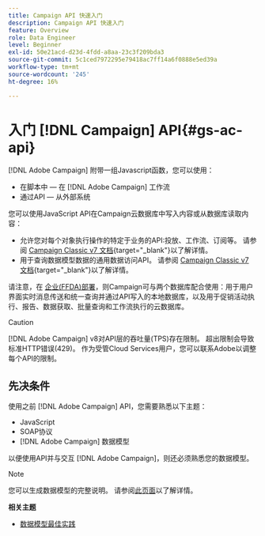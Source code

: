 ```yaml
---
title: Campaign API 快速入门
description: Campaign API 快速入门
feature: Overview
role: Data Engineer
level: Beginner
exl-id: 50e21acd-d23d-4fdd-a8aa-23c3f209bda3
source-git-commit: 5c1ced7972295e79418ac7ff14a6f0888e5ed39a
workflow-type: tm+mt
source-wordcount: '245'
ht-degree: 16%

---
```


# 入门 [!DNL Campaign] API{#gs-ac-api}

[!DNL Adobe Campaign] 附带一组Javascript函数，您可以使用：

* 在脚本中 — 在 [!DNL Adobe Campaign] 工作流
* 通过API — 从外部系统

您可以使用JavaScript API在Campaign云数据库中写入内容或从数据库读取内容：

* 允许您对每个对象执行操作的特定于业务的API:投放、工作流、订阅等。 请参阅 [Campaign Classic v7 文档](https://experienceleague.adobe.com/docs/campaign-classic/using/configuring-campaign-classic/api/business-oriented-apis.html){target=&quot;_blank&quot;}以了解详情。
* 用于查询数据模型数据的通用数据访问API。 请参阅 [Campaign Classic v7 文档](https://experienceleague.adobe.com/docs/campaign-classic/using/configuring-campaign-classic/api/data-oriented-apis.html){target=&quot;_blank&quot;}以了解详情。

请注意，在 [企业(FFDA)部署](../architecture/enterprise-deployment.md)，则Campaign可与两个数据库配合使用：用于用户界面实时消息传送和统一查询并通过API写入的本地数据库，以及用于促销活动执行、报告、数据获取、批量查询和工作流执行的云数据库。

>[!CAUTION]
>
>[!DNL Adobe Campaign] v8对API层的吞吐量(TPS)存在限制。 超出限制会导致标准HTTP错误(429)。 作为受管Cloud Services用户，您可以联系Adobe以调整每个API的限制。

## 先决条件

使用之前 [!DNL Adobe Campaign] API，您需要熟悉以下主题：

* JavaScript
* SOAP协议
* [!DNL Adobe Campaign] 数据模型

以便使用API并与交互 [!DNL Adobe Campaign]，则还必须熟悉您的数据模型。

>[!NOTE]
>您可以生成数据模型的完整说明。 请参阅[此页面](datamodel.md)以了解详情。


**相关主题**

* [数据模型最佳实践](datamodel-best-practices.md)
